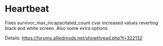 # Heartbeat
Fixes survivor_max_incapacitated_count cvar increased values reverting black and white screen. Also some extra options.

Details: https://forums.alliedmods.net/showthread.php?t=322132
